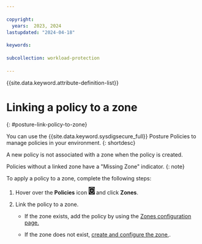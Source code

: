 ```yaml
---

copyright:
  years:  2023, 2024
lastupdated: "2024-04-18"

keywords:

subcollection: workload-protection

---
```


{{site.data.keyword.attribute-definition-list}}

# Linking a policy to a zone
{: #posture-link-policy-to-zone}

You can use the {{site.data.keyword.sysdigsecure_full}} Posture Policies to manage policies in your environment.
{: shortdesc}

A new policy is not associated with a zone when the policy is created.

Policies without a linked zone have a "Missing Zone" indicator.
{: note}

To apply a policy to a zone, complete the following steps:

1. Hover over the **Policies** icon ![Policies icon](/images/policies.png "Policies") and click **Zones**.

2. Link the policy to a zone.

   * If the zone exists, add the policy by using the [Zones configuration page.](/docs/workload-protection?topic=workload-protection-posture-zones)

   * If the zone does not exist, [create and configure the zone,](/docs/workload-protection?topic=workload-protection-posture-zones).
